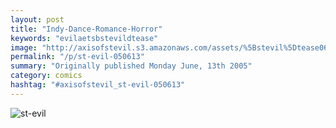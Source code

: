 ```yaml
---
layout: post
title: "Indy-Dance-Romance-Horror"
keywords: "evilaetsbstevildtease"
image: "http://axisofstevil.s3.amazonaws.com/assets/%5Bstevil%5Dtease06-15-05.gif"
permalink: "/p/st-evil-050613"
summary: "Originally published Monday June, 13th 2005"
category: comics
hashtag: "#axisofstevil_st-evil-050613"
---
```


![st-evil](http://axisofstevil.s3.amazonaws.com/assets/%5Bstevil%5Dtease06-15-05.gif)

